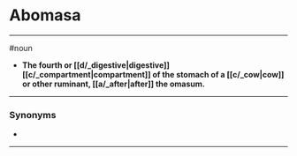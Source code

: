 # Abomasa
---
#noun
- **The fourth or [[d/_digestive|digestive]] [[c/_compartment|compartment]] of the stomach of a [[c/_cow|cow]] or other ruminant, [[a/_after|after]] the omasum.**
---
### Synonyms
- 
---
